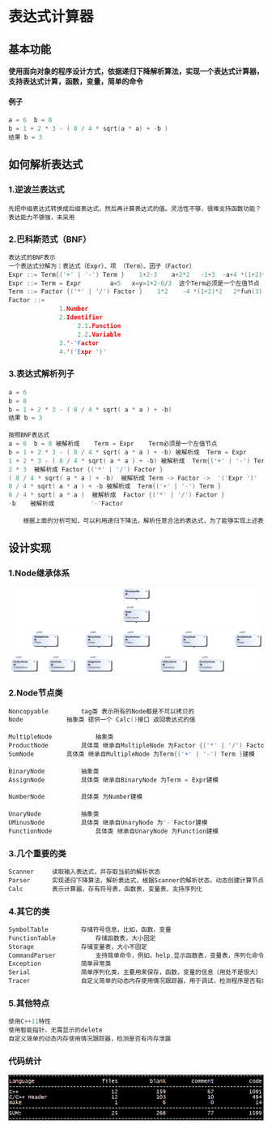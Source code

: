 # 表达式计算器

## 基本功能
#### 使用面向对象的程序设计方式，依据递归下降解析算法，实现一个表达式计算器，支持表达式计算，函数，变量，简单的命令

#### 例子
```c++
a = 6  b = 8  
b = 1 + 2 * 3 - ( 8 / 4 * sqrt(a * a) + -b )
结果 b = 3
```

## 如何解析表达式  
### 1.逆波兰表达式  
    先把中缀表达式转换成后缀表达式，然后再计算表达式的值。灵活性不够，很难支持函数功能？表达能力不够强，未采用
### 2.巴科斯范式（BNF）  
```c++
表达式的BNF表示
一个表达式分解为：表达式（Expr）、项 （Term）、因子（Factor）
Expr ::= Term{('+' | '-') Term }    1+2-3    a+2*2   -1+3  -a+4 *(1+2)*2    3+fun(5)
Expr ::= Term = Expr        a=5   x=y=1+2-6/3  这个Term必须是一个左值节点
Term ::= Factor {('*' | '/') Factor }    1*2    -4 *(1+2)*2   2*fun(3)  3*b
Factor ::=
              1.Number 
              2.Identifier
                   2.1.Function
                   2.2.Variable 
              3.'-'Factor
              4.'('Expr ')'
```


### 3.表达式解析列子   
```c++
a = 6
b = 8
b = 1 + 2 * 3 - ( 8 / 4 * sqrt( a * a ) + -b)
结果 b = 3

按照BNF表达式
a = 6  b = 8 被解析成    Term = Expr    Term必须是一个左值节点
b = 1 + 2 * 3 - ( 8 / 4 * sqrt( a * a ) + -b) 被解析成  Term = Expr
1 + 2 * 3 - ( 8 / 4 * sqrt( a * a ) + -b) 被解析成  Term{('+' | '-') Term }
2 * 3  被解析成 Factor {('*' | '/') Factor }
( 8 / 4 * sqrt( a * a ) + -b)  被解析成 Term -> Factor ->  '('Expr ')'
8 / 4 * sqrt( a * a ) + -b 被解析成  Term{('+' | '-') Term }
8 / 4 * sqrt( a * a )  被解析成  Factor {('*' | '/') Factor }
-b    被解析成          '-'Factor 
    
    根据上面的分析可知，可以利用递归下降法，解析任意合法的表达式，为了能够实现上述表达式的实际计算，需要设计一个Node（计算节点）继承体系，来为各种运算关系建模。
```

## 设计实现  
### 1.Node继承体系  
![图片](https://github.com/xy27/calculator/blob/main/node.png "Node继承体系")  
### 2.Node节点类  
```c++
Noncopyable			tag类 表示所有的Node都是不可以拷贝的
Node			抽象类 提供一个 Calc()接口 返回表达式的值

MultipleNode			抽象类
ProductNode			具体类 继承自MultipleNode 为Factor {('*' | '/') Factor }建模
SumNode			具体类 继承自MultipleNode 为Term{('+' | '-') Term }建模

BinaryNode			抽象类
AssignNode			具体类 继承自BinaryNode 为Term = Expr建模

NumberNode			具体类 为Number建模

UnaryNode			抽象类
UMinusNode			具体类 继承自UnaryNode 为'-'Factor建模
FunctionNode			具体类 继承自UnaryNode 为Function建模
```
### 3.几个重要的类  
```c++
Scanner		读取输入表达式，并存取当前的解析状态
Parser		实现递归下降算法，解析表达式，根据Scanner的解析状态，动态创建计算节点
Calc		表示计算器，存有符号表，函数表，变量表，支持序列化
```

### 4.其它的类  
```C++
SymbolTable			存储符号信息，比如，函数，变量
FunctionTable			存储函数表，大小固定
Storage				存储变量表，大小不固定
CommandParser			支持简单命令，例如，help,显示函数表，变量表，序列化命令
Exception			简单异常类
Serial				简单序列化类，主要用来保存，函数，变量的信息（用处不是很大）
Tracer				自定义简单的动态内存使用情况跟踪器，用于调试，检测程序是否有内存泄露
```
### 5.其他特点  
```c++
使用C++11特性
使用智能指针，无需显示的delete
自定义简单的动态内存使用情况跟踪器，检测是否有内存泄露
```
### 代码统计  
![图片](https://github.com/xy27/calculator/blob/main/cloc.png "1")  